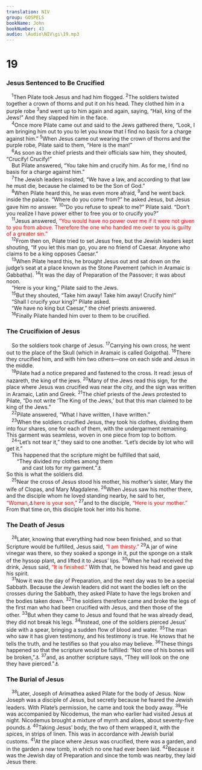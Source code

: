 ```yaml
---
translation: NIV
group: GOSPELS
bookName: John 
bookNumber: 43
audio: \Audio\NIV\gi\19.mp3
---
```


<div class="title"><h1>19</h1><h3>Jesus Sentenced to Be Crucified </h3></div>
<span class="verse gi_19_1"> <sup>1</sup>Then Pilate took Jesus and had him flogged. </span>
<span class="verse gi_19_2"><sup>2</sup>The soldiers twisted together a crown of thorns and put it on his head. They clothed him in a purple robe </span>
<span class="verse gi_19_3"><sup>3</sup>and went up to him again and again, saying, “Hail, king of the Jews!” And they slapped him in the face. <br/></span>
<span class="verse gi_19_4"> <sup>4</sup>Once more Pilate came out and said to the Jews gathered there, “Look, I am bringing him out to you to let you know that I find no basis for a charge against him.” </span>
<span class="verse gi_19_5"><sup>5</sup>When Jesus came out wearing the crown of thorns and the purple robe, Pilate said to them, “Here is the man!” <br/></span>
<span class="verse gi_19_6"> <sup>6</sup>As soon as the chief priests and their officials saw him, they shouted, “Crucify! Crucify!” <br/> But Pilate answered, “You take him and crucify him. As for me, I find no basis for a charge against him.” <br/></span>
<span class="verse gi_19_7"> <sup>7</sup>The Jewish leaders insisted, “We have a law, and according to that law he must die, because he claimed to be the Son of God.” <br/></span>
<span class="verse gi_19_8"> <sup>8</sup>When Pilate heard this, he was even more afraid, </span>
<span class="verse gi_19_9"><sup>9</sup>and he went back inside the palace. “Where do you come from?” he asked Jesus, but Jesus gave him no answer. </span>
<span class="verse gi_19_10"><sup>10</sup>“Do you refuse to speak to me?” Pilate said. “Don’t you realize I have power either to free you or to crucify you?” <br/></span>
<span class="verse gi_19_11"> <sup>11</sup>Jesus answered, <font color="red">“You would have no power over me if it were not given to you from above. Therefore the one who handed me over to you is guilty of a greater sin.”</font><br/></span>
<span class="verse gi_19_12"> <sup>12</sup>From then on, Pilate tried to set Jesus free, but the Jewish leaders kept shouting, “If you let this man go, you are no friend of Caesar. Anyone who claims to be a king opposes Caesar.” <br/></span>
<span class="verse gi_19_13"> <sup>13</sup>When Pilate heard this, he brought Jesus out and sat down on the judge’s seat at a place known as the Stone Pavement (which in Aramaic is Gabbatha). </span>
<span class="verse gi_19_14"><sup>14</sup>It was the day of Preparation of the Passover; it was about noon. <br/> “Here is your king,” Pilate said to the Jews. <br/></span>
<span class="verse gi_19_15"> <sup>15</sup>But they shouted, “Take him away! Take him away! Crucify him!” <br/> “Shall I crucify your king?” Pilate asked. <br/> “We have no king but Caesar,” the chief priests answered. <br/></span>
<span class="verse gi_19_16"> <sup>16</sup>Finally Pilate handed him over to them to be crucified. <br/></span>
<div class="title"><h3>The Crucifixion of Jesus </h3></div>
<span class="verse gi_19_16"> So the soldiers took charge of Jesus. </span>
<span class="verse gi_19_17"><sup>17</sup>Carrying his own cross, he went out to the place of the Skull (which in Aramaic is called Golgotha). </span>
<span class="verse gi_19_18"><sup>18</sup>There they crucified him, and with him two others—one on each side and Jesus in the middle. <br/></span>
<span class="verse gi_19_19"> <sup>19</sup>Pilate had a notice prepared and fastened to the cross. It read: jesus of nazareth, the king of the jews. </span>
<span class="verse gi_19_20"><sup>20</sup>Many of the Jews read this sign, for the place where Jesus was crucified was near the city, and the sign was written in Aramaic, Latin and Greek. </span>
<span class="verse gi_19_21"><sup>21</sup>The chief priests of the Jews protested to Pilate, “Do not write ‘The King of the Jews,’ but that this man claimed to be king of the Jews.” <br/></span>
<span class="verse gi_19_22"> <sup>22</sup>Pilate answered, “What I have written, I have written.” <br/></span>
<span class="verse gi_19_23"> <sup>23</sup>When the soldiers crucified Jesus, they took his clothes, dividing them into four shares, one for each of them, with the undergarment remaining. This garment was seamless, woven in one piece from top to bottom. <br/></span>
<span class="verse gi_19_24"> <sup>24</sup>“Let’s not tear it,” they said to one another. “Let’s decide by lot who will get it.” <br/> This happened that the scripture might be fulfilled that said, <br/>  “They divided my clothes among them <br/>   and cast lots for my garment.”<a data-toggle="tooltip" data-placement="bottom" title="Psalm 22:18">⚓</a><br/>So this is what the soldiers did. <br/></span>
<span class="verse gi_19_25"> <sup>25</sup>Near the cross of Jesus stood his mother, his mother’s sister, Mary the wife of Clopas, and Mary Magdalene. </span>
<span class="verse gi_19_26"><sup>26</sup>When Jesus saw his mother there, and the disciple whom he loved standing nearby, he said to her, <font color="red">“Woman,</font><a data-toggle="tooltip" data-placement="bottom" title="The Greek for Woman does not denote any disrespect.">⚓</a><font color="red">here is your son,”</font></span>
<span class="verse gi_19_27"><sup>27</sup>and to the disciple, <font color="red">“Here is your mother.”</font> From that time on, this disciple took her into his home. <br/></span>
<div class="title"><h3>The Death of Jesus </h3></div>
<span class="verse gi_19_28"> <sup>28</sup>Later, knowing that everything had now been finished, and so that Scripture would be fulfilled, Jesus said, <font color="red">“I am thirsty.”</font></span>
<span class="verse gi_19_29"><sup>29</sup>A jar of wine vinegar was there, so they soaked a sponge in it, put the sponge on a stalk of the hyssop plant, and lifted it to Jesus’ lips. </span>
<span class="verse gi_19_30"><sup>30</sup>When he had received the drink, Jesus said, <font color="red">“It is finished.”</font> With that, he bowed his head and gave up his spirit. <br/></span>
<span class="verse gi_19_31"> <sup>31</sup>Now it was the day of Preparation, and the next day was to be a special Sabbath. Because the Jewish leaders did not want the bodies left on the crosses during the Sabbath, they asked Pilate to have the legs broken and the bodies taken down. </span>
<span class="verse gi_19_32"><sup>32</sup>The soldiers therefore came and broke the legs of the first man who had been crucified with Jesus, and then those of the other. </span>
<span class="verse gi_19_33"><sup>33</sup>But when they came to Jesus and found that he was already dead, they did not break his legs. </span>
<span class="verse gi_19_34"><sup>34</sup>Instead, one of the soldiers pierced Jesus’ side with a spear, bringing a sudden flow of blood and water. </span>
<span class="verse gi_19_35"><sup>35</sup>The man who saw it has given testimony, and his testimony is true. He knows that he tells the truth, and he testifies so that you also may believe. </span>
<span class="verse gi_19_36"><sup>36</sup>These things happened so that the scripture would be fulfilled: “Not one of his bones will be broken,”<a data-toggle="tooltip" data-placement="bottom" title="Exodus 12:46; Num. 9:12; Psalm 34:20">⚓</a></span>
<span class="verse gi_19_37"><sup>37</sup>and, as another scripture says, “They will look on the one they have pierced.”<a data-toggle="tooltip" data-placement="bottom" title="Zech. 12:10">⚓</a><br/></span>
<div class="title"><h3>The Burial of Jesus </h3></div>
<span class="verse gi_19_38"> <sup>38</sup>Later, Joseph of Arimathea asked Pilate for the body of Jesus. Now Joseph was a disciple of Jesus, but secretly because he feared the Jewish leaders. With Pilate’s permission, he came and took the body away. </span>
<span class="verse gi_19_39"><sup>39</sup>He was accompanied by Nicodemus, the man who earlier had visited Jesus at night. Nicodemus brought a mixture of myrrh and aloes, about seventy-five pounds.<a data-toggle="tooltip" data-placement="bottom" title="Or about 34 kilograms">⚓</a></span>
<span class="verse gi_19_40"><sup>40</sup>Taking Jesus’ body, the two of them wrapped it, with the spices, in strips of linen. This was in accordance with Jewish burial customs. </span>
<span class="verse gi_19_41"><sup>41</sup>At the place where Jesus was crucified, there was a garden, and in the garden a new tomb, in which no one had ever been laid. </span>
<span class="verse gi_19_42"><sup>42</sup>Because it was the Jewish day of Preparation and since the tomb was nearby, they laid Jesus there. <br/></span>
